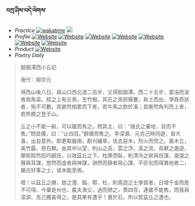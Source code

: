 ### བཀྲ་ཤིས་བདེ་ལེགས་ 
- _Practice_	[![wakatime](https://wakatime.com/badge/user/5043ee4a-e361-4607-9d47-d557f2005d05.svg)](https://wakatime.com/dashboard)	<a href="https://wakatime.com/@5043ee4a-e361-4607-9d47-d557f2005d05"><img src="https://wakatime.com/share/@IvanAXu/06501b1d-f434-4f2a-9524-dc2196223971.png" /></a> 
- _Profile_	[![Website](https://img.shields.io/website?label=&up_color=orange&up_message=Tianchi&url=https%3A%2F%2Fshields.io)](https://tianchi.aliyun.com/home/science/scienceDetail?userId=1095279182618)	[![Website](https://img.shields.io/website?label=&up_color=violet&up_message=AIstudio&url=https%3A%2F%2Fshields.io)](https://aistudio.baidu.com/aistudio/personalcenter/thirdview/979775)	[![Website](https://img.shields.io/website?label=&up_color=blue&up_message=Kaggle&url=https%3A%2F%2Fshields.io)](https://www.kaggle.com/ivanxu/)	[![Website](https://img.shields.io/website?label=&up_color=gay&up_message=Yuque&url=https%3A%2F%2Fshields.io)](https://www.yuque.com/ivanaxu)	[![Website](https://img.shields.io/website?label=&up_color=brown&up_message=Leetcode&url=https%3A%2F%2Fshields.io)](https://leetcode.cn/u/ivanaxu)	[![Website](https://img.shields.io/website?label=&up_color=red&up_message=Gitee&url=https%3A%2F%2Fshields.io)](https://gitee.com/IvanaXu)	[![Website](https://img.shields.io/website?label=&up_color=yellow&up_message=Monkeytype&url=https%3A%2F%2Fshields.io)](https://monkeytype.com/profile/IvanaXu) 
- _Product_	[![Website](https://img.shields.io/website?label=alpha&up_color=blue&up_message=EDA&url=https%3A%2F%2Fshields.io)](http://eda.tangjt.cn/) 
- _Poetry Daily_ 


> 鈷鉧潭西小丘記
> 
> 唐代：柳宗元 
> 
> 得西山後八日，尋山口西北道二百步，又得鈷鉧潭。西二十五步，當湍而浚者爲魚梁。樑之上有丘焉，生竹樹。其石之突怒偃蹇，負土而出，爭爲奇狀者，殆不可數。其嶔然相累而下者，若牛馬之飲於溪；其衝然角列而上者，若熊羆之登于山。
> 
> 丘之小不能一畝，可以籠而有之。問其主，曰：“唐氏之棄地，貨而不售。”問其價，曰：“止四百。”餘憐而售之。李深源、元克己時同遊，皆大喜，出自意外。即更取器用，剷刈穢草，伐去惡木，烈火而焚之。嘉木立，美竹露，奇石顯。由其中以望，則山之高，雲之浮，溪之流，鳥獸之遨遊，舉熙熙然回巧獻技，以效茲丘之下。枕蓆而臥，則清泠之狀與目謀，瀯瀯之聲與耳謀，悠然而虛者與神謀，淵然而靜者與心謀。不匝旬而得異地者二，雖古好事之士，或未能至焉。
> 
> 噫！以茲丘之勝，致之灃、鎬、鄠、杜，則貴遊之士爭買者，日增千金而愈不可得。今棄是州也，農夫漁父，過而陋之，賈四百，連歲不能售。而我與深源、克己獨喜得之，是其果有遭乎！書於石，所以賀茲丘之遭也。
>
